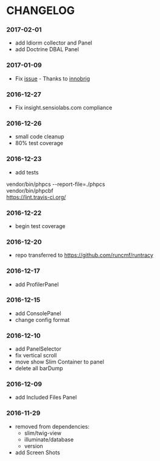 # CHANGELOG

### 2017-02-01
* add Idiorm collector and Panel  
* add Doctrine DBAL Panel  

### 2017-01-09
* Fix [issue](https://github.com/runcmf/runtracy/issues/2 "Thanks to innobrig") - Thanks to  [innobrig](https://github.com/innobrig)

### 2016-12-27
* Fix insight.sensiolabs.com compliance

### 2016-12-26
* small code cleanup
* 80% test coverage

### 2016-12-23
* add tests

vendor/bin/phpcs --report-file=./phpcs  
vendor/bin/phpcbf  
https://lint.travis-ci.org/

### 2016-12-22
* begin test coverage

### 2016-12-20
* repo transferred to https://github.com/runcmf/runtracy

### 2016-12-17
* add ProfilerPanel

### 2016-12-15
* add ConsolePanel
* change config format

### 2016-12-10
* add PanelSelector
* fix vertical scroll
* move show Slim Container to panel
* delete all barDump 

### 2016-12-09
* add Included Files Panel

### 2016-11-29
* removed from dependencies: 
  - slim/twig-view
  - illuminate/database
  - version
* add Screen Shots
